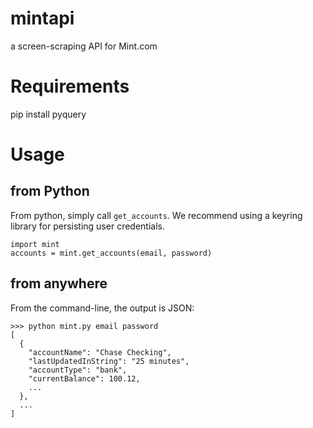 mintapi
=======

a screen-scraping API for Mint.com

Requirements
===
pip install pyquery

Usage
===

from Python
---
From python, simply call `get_accounts`. We recommend using a keyring library for persisting user credentials.

    import mint
    accounts = mint.get_accounts(email, password)

from anywhere
---
From the command-line, the output is JSON:

    >>> python mint.py email password
    [
      {
        "accountName": "Chase Checking", 
        "lastUpdatedInString": "25 minutes", 
        "accountType": "bank", 
        "currentBalance": 100.12,
        ...
      },
      ...
    ]
